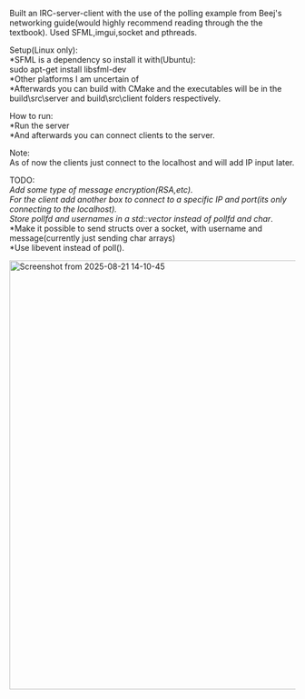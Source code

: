 Built an IRC-server-client with the use of the polling example from Beej's networking guide(would highly recommend reading through the the textbook). Used SFML,imgui,socket and pthreads.  

Setup(Linux only):  
*SFML is a dependency so install it with(Ubuntu):  
  sudo apt-get install libsfml-dev  
*Other platforms I am uncertain of  
*Afterwards you can build with CMake and the executables will be in the build\src\server and build\src\client folders respectively.  

How to run:  
*Run the server  
*And afterwards you can connect clients to the server.  

Note:  
As of now the clients just connect to the localhost and will add IP input later.  

TODO:  
*Add some type of message encryption(RSA,etc).  
*For the client add another box to connect to a specific IP and port(its only connecting to the localhost).  
*Store pollfd and usernames in a std::vector instead of pollfd* and char**.  
*Make it possible to send structs over a socket, with username and message(currently just sending char arrays)  
*Use libevent instead of poll().  

<img width="1496" height="755" alt="Screenshot from 2025-08-21 14-10-45" src="https://github.com/user-attachments/assets/bb58e39f-9b5e-4e2e-977f-94a32552e50b" />
